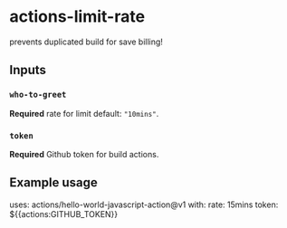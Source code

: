 # actions-limit-rate

prevents duplicated build for save billing!

## Inputs

### `who-to-greet`

**Required** rate for limit default: `"10mins"`.

### `token`

**Required** Github token for build actions.

## Example usage

uses: actions/hello-world-javascript-action@v1
with:
rate: 15mins
token: \${{actions:GITHUB_TOKEN}}
